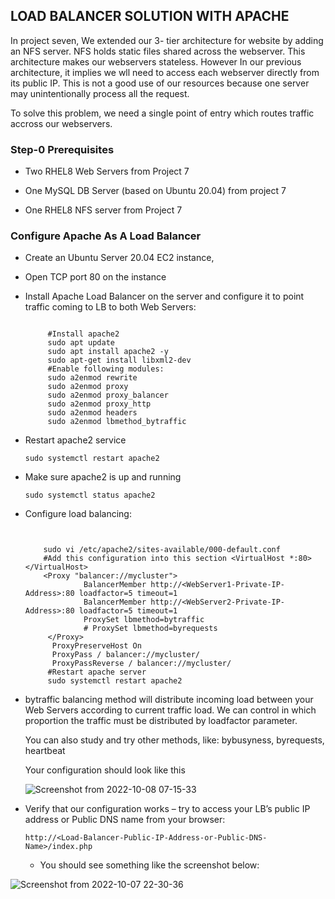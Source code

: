 ## LOAD BALANCER SOLUTION WITH APACHE

In project seven, We extended our 3- tier architecture for website by adding an NFS server. NFS holds static files shared across the webserver. This architecture makes our webservers stateless. However In our previous architecture, it implies we wll need to access each webserver directly from its public IP. This is not a good use of our resources because one server may unintentionally process all the request. 

To solve this problem, we need a single point of entry which routes traffic accross our webservers. 

### Step-0 Prerequisites
- Two RHEL8 Web Servers from Project 7

- One MySQL DB Server (based on Ubuntu 20.04) from project 7

- One RHEL8 NFS server from Project 7


### Configure Apache As A Load Balancer

- Create an Ubuntu Server 20.04 EC2 instance,

- Open TCP port 80 on the instance

- Install Apache Load Balancer on the server and configure it to point traffic coming to LB to both Web Servers:


  ```
    
       #Install apache2
       sudo apt update
       sudo apt install apache2 -y
       sudo apt-get install libxml2-dev
       #Enable following modules:
       sudo a2enmod rewrite
       sudo a2enmod proxy
       sudo a2enmod proxy_balancer
       sudo a2enmod proxy_http
       sudo a2enmod headers
       sudo a2enmod lbmethod_bytraffic
  ```
  
- Restart apache2 service

  `sudo systemctl restart apache2`
  
- Make sure apache2 is up and running


  `sudo systemctl status apache2`
  
- Configure load balancing:


  ```
  
  
      sudo vi /etc/apache2/sites-available/000-default.conf
      #Add this configuration into this section <VirtualHost *:80>  </VirtualHost>
      <Proxy "balancer://mycluster">
               BalancerMember http://<WebServer1-Private-IP-Address>:80 loadfactor=5 timeout=1
               BalancerMember http://<WebServer2-Private-IP-Address>:80 loadfactor=5 timeout=1
               ProxySet lbmethod=bytraffic
               # ProxySet lbmethod=byrequests
       </Proxy>
        ProxyPreserveHost On
        ProxyPass / balancer://mycluster/
        ProxyPassReverse / balancer://mycluster/
       #Restart apache server
       sudo systemctl restart apache2
  ```
  
- bytraffic balancing method will distribute incoming load between your Web Servers according to current traffic load. We can control in which proportion the traffic     must be distributed by loadfactor parameter.

  You can also study and try other methods, like: bybusyness, byrequests, heartbeat
  
  Your configuration should look like this
  
  ![Screenshot from 2022-10-08 07-15-33](https://user-images.githubusercontent.com/23356682/194692267-5c39a8d4-a973-4485-afa4-7e2a9e4001c8.png)
  
  
- Verify that our configuration works – try to access your LB’s public IP address or Public DNS name from your browser:


  `http://<Load-Balancer-Public-IP-Address-or-Public-DNS-Name>/index.php`
  
  - You should see something like the screenshot below:
  
![Screenshot from 2022-10-07 22-30-36](https://user-images.githubusercontent.com/23356682/194692330-0633472a-8ee4-4ed9-b44d-6a1d48bf73dc.png)

  



